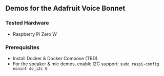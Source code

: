 ## Demos for the Adafruit Voice Bonnet

### Tested Hardware

* Raspberry Pi Zero W

### Prerequisites

* Install Docker & Docker Compose (TBD)
* For the speaker & mic demos, enable I2C support: `sudo raspi-config nonint do_i2c 0`
